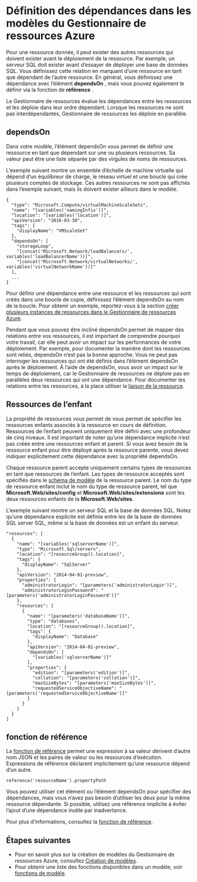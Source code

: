 <properties
   pageTitle="Dépendances dans le Gestionnaire de ressources de modèles | Microsoft Azure"
   description="Décrit comment définir une ressource comme dépendant d’une autre ressource au cours du déploiement afin de déployer des ressources dans l’ordre correct."
   services="azure-resource-manager"
   documentationCenter="na"
   authors="tfitzmac"
   manager="timlt"
   editor=""/>

<tags
   ms.service="azure-resource-manager"
   ms.devlang="na"
   ms.topic="article"
   ms.tgt_pltfrm="na"
   ms.workload="na"
   ms.date="09/12/2016"
   ms.author="tomfitz"/>

# <a name="defining-dependencies-in-azure-resource-manager-templates"></a>Définition des dépendances dans les modèles du Gestionnaire de ressources Azure

Pour une ressource donnée, il peut exister des autres ressources qui doivent exister avant le déploiement de la ressource. Par exemple, un serveur SQL doit exister avant d’essayer de déployer une base de données SQL. Vous définissez cette relation en marquant d’une ressource en tant que dépendant de l’autre ressource. En général, vous définissez une dépendance avec l’élément **dependsOn** , mais vous pouvez également le définir via la fonction de **référence** . 

Le Gestionnaire de ressources évalue les dépendances entre les ressources et les déploie dans leur ordre dépendant. Lorsque les ressources ne sont pas interdépendantes, Gestionnaire de ressources les déploie en parallèle.

## <a name="dependson"></a>dependsOn

Dans votre modèle, l’élément dependsOn vous permet de définir une ressource en tant que dépendant sur une ou plusieurs ressources. Sa valeur peut être une liste séparée par des virgules de noms de ressources. 

L’exemple suivant montre un ensemble d’échelle de machine virtuelle qui dépend d’un équilibreur de charge, le réseau virtuel et une boucle qui crée plusieurs comptes de stockage. Ces autres ressources ne sont pas affichés dans l’exemple suivant, mais ils doivent exister ailleurs dans le modèle.

    {
      "type": "Microsoft.Compute/virtualMachineScaleSets",
      "name": "[variables('namingInfix')]",
      "location": "[variables('location')]",
      "apiVersion": "2016-03-30",
      "tags": {
        "displayName": "VMScaleSet"
      },
      "dependsOn": [
        "storageLoop",
        "[concat('Microsoft.Network/loadBalancers/', variables('loadBalancerName'))]",
        "[concat('Microsoft.Network/virtualNetworks/', variables('virtualNetworkName'))]"
      ],
      ...
    }

Pour définir une dépendance entre une ressource et les ressources qui sont créés dans une boucle de copie, définissez l’élément dependsOn au nom de la boucle. Pour obtenir un exemple, reportez-vous à la section [créer plusieurs instances de ressources dans le Gestionnaire de ressources Azure](resource-group-create-multiple.md).

Pendant que vous pouvez être incliné dependsOn permet de mapper des relations entre vos ressources, il est important de comprendre pourquoi votre travail, car elle peut avoir un impact sur les performances de votre déploiement. Par exemple, pour documenter la manière dont les ressources sont reliés, dependsOn n’est pas la bonne approche. Vous ne peut pas interroger les ressources qui ont été définis dans l’élément dependsOn après le déploiement. À l’aide de dependsOn, vous avoir un impact sur le temps de déploiement, car le Gestionnaire de ressources ne déploie pas en parallèles deux ressources qui ont une dépendance. Pour documenter les relations entre les ressources, à la place utiliser la [liaison de la ressource](resource-group-link-resources.md).

## <a name="child-resources"></a>Ressources de l’enfant

La propriété de ressources vous permet de vous permet de spécifier les ressources enfants associés à la ressource en cours de définition. Ressources de l’enfant peuvent uniquement être défini avec une profondeur de cinq niveaux. Il est important de noter qu’une dépendance implicite n’est pas créée entre une ressources enfant et parent. Si vous avez besoin de la ressource enfant pour être déployé après la ressource parente, vous devez indiquer explicitement cette dépendance avec la propriété dependsOn. 

Chaque ressource parent accepte uniquement certains types de ressources en tant que ressources de l’enfant. Les types de ressource acceptés sont spécifiés dans le [schéma de modèle](https://github.com/Azure/azure-resource-manager-schemas) de la ressource parent. Le nom du type de ressource enfant inclut le nom du type de ressource parent, tel que **Microsoft.Web/sites/config** et **Microsoft.Web/sites/extensions** sont les deux ressources enfants de la **Microsoft.Web/sites**.

L’exemple suivant montre un serveur SQL et la base de données SQL. Notez qu’une dépendance explicite est définie entre les de la base de données SQL server SQL, même si la base de données est un enfant du serveur.

    "resources": [
      {
        "name": "[variables('sqlserverName')]",
        "type": "Microsoft.Sql/servers",
        "location": "[resourceGroup().location]",
        "tags": {
          "displayName": "SqlServer"
        },
        "apiVersion": "2014-04-01-preview",
        "properties": {
          "administratorLogin": "[parameters('administratorLogin')]",
          "administratorLoginPassword": "[parameters('administratorLoginPassword')]"
        },
        "resources": [
          {
            "name": "[parameters('databaseName')]",
            "type": "databases",
            "location": "[resourceGroup().location]",
            "tags": {
              "displayName": "Database"
            },
            "apiVersion": "2014-04-01-preview",
            "dependsOn": [
              "[variables('sqlserverName')]"
            ],
            "properties": {
              "edition": "[parameters('edition')]",
              "collation": "[parameters('collation')]",
              "maxSizeBytes": "[parameters('maxSizeBytes')]",
              "requestedServiceObjectiveName": "[parameters('requestedServiceObjectiveName')]"
            }
          }
        ]
      }
    ]


## <a name="reference-function"></a>fonction de référence

La [fonction de référence](resource-group-template-functions.md#reference) permet une expression à sa valeur dérivent d’autre nom JSON et les paires de valeur ou les ressources d’exécution. Expressions de référence déclarent implicitement qu’une ressource dépend d’un autre. 

    reference('resourceName').propertyPath

Vous pouvez utiliser cet élément ou l’élément dependsOn pour spécifier des dépendances, mais vous n’avez pas besoin d’utiliser les deux pour la même ressource dépendante. Si possible, utilisez une référence implicite à éviter l’ajout d’une dépendance inutile par inadvertance.

Pour plus d’informations, consultez la [fonction de référence](resource-group-template-functions.md#reference).

## <a name="next-steps"></a>Étapes suivantes

- Pour en savoir plus sur la création de modèles du Gestionnaire de ressources Azure, consultez [Création de modèles](resource-group-authoring-templates.md). 
- Pour obtenir une liste des fonctions disponibles dans un modèle, voir [fonctions de modèle](resource-group-template-functions.md).

